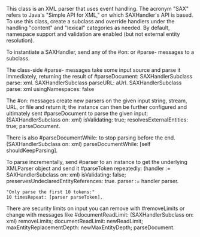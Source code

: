 This class is an XML parser that uses event handling. The acronym "SAX" refers to Java's "Simple API for XML," on which SAXHandler's API is based. To use this class, create a subclass and override handlers under the handling "content" and "lexical" categories as needed. By default, namespace support and validation are enabled (but not external entity resolution).

To instantiate a SAXHandler, send any of the #on: or #parse- messages to a subclass.

The class-side #parse- messages take some input source and parse it immediately, returning the result of #parseDocument:
	SAXHandlerSubclass parse: xml.
	SAXHandlerSubclass parseURL: aUrl. 
	SAXHandlerSubclass parse: xml usingNamespaces: false

The #on: messages create new parsers on the given input string, stream, URL, or file and return it; the instance can then be further configured and ultimately sent #parseDocument to parse the given input:
	(SAXHandlerSubclass on: xml)
		isValidating: true;
		resolvesExternalEntities: true;
		parseDocument.

There is also #parseDocumentWhile: to stop parsing before the end.
	(SAXHandlerSubclass on: xml)
		parseDocumentWhile: [self shouldKeepParsing].

To parse incrementally, send #parser to an instance to get the underlying XMLParser object and send it #parseToken repeatedly:
	(handler := SAXHandlerSubclass on: xml)
		isValidating: false; 
		preservesUndeclaredEntityReferences: true.
	parser := handler parser.

	"Only parse the first 10 tokens:"
	10 timesRepeat: [parser parseToken].

There are security limits on input you can remove with #removeLimits or change with messages like #documentReadLimit:
	(SAXHandlerSubclass on: xml)
		removeLimits;
		documentReadLimit: newReadLimit;
		maxEntityReplacementDepth: newMaxEntityDepth;
		parseDocument.